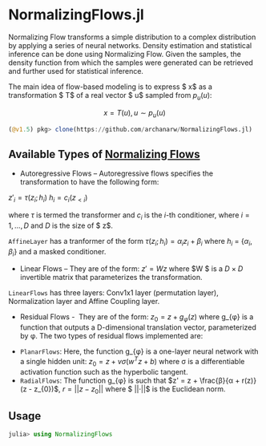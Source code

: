 # NormalizingFlows.jl

<!-- [![](https://img.shields.io/badge/docs-dev-blue.svg)]() -->

Normalizing Flow transforms a simple distribution to a complex distribution by applying a series of neural networks. Density estimation and statistical inference can be done using Normalizing Flow. Given the samples, the density function from which the samples were generated can be retrieved and further used for statistical inference.

The main idea of flow-based modeling is to express $ x$ as a transformation $ T$ of a real vector $ u$ sampled from $p_{u}(u)$:

$$x = T(u), u ∼ p_{u}(u)$$


<!-- ## Installation -->

```julia
(@v1.5) pkg> clone(https://github.com/archanarw/NormalizingFlows.jl)
```

## Available Types of [Normalizing Flows](https://arxiv.org/pdf/1912.02762.pdf)

* Autoregressive Flows –⁠ 
Autoregressive flows specifies the transformation to have the following form:

$z'_{i} = τ (z_{i}; h_{i})$ 
$h_{i} = c_{i}(z_{<i})$

where $τ$ is termed the transformer and $c_{i}$ is the $i$-th conditioner, where $i = 1, ..., D$ and $D$ is the size of $ z$.

`AffineLayer` has a tranformer of the form $τ(z_{i}; h_{i}) = α_{i}z_{i} + β_{i}$ where $h_{i}$ = {$α_{i}$, $β_{i}$} and a masked conditioner.

* Linear Flows –⁠
They are of the form: $z' = Wz$ where $W $ is a $D×D$ invertible matrix that parameterizes the transformation.

`LinearFlows` has three layers: Conv1x1 layer (permutation layer), Normalization layer and Affine Coupling layer.

* Residual Flows -
⁠ They are of the form: $z_{0} = z + g_{φ}(z)$ where g_{φ} is a function that outputs a D-dimensional translation vector, parameterized by φ.
The two types of residual flows implemented are:
- `PlanarFlows`: Here, the function g_{φ} is a one-layer neural network with a single hidden unit: $z_{0} = z + vσ(w^{T}z + b)$ where σ is a differentiable activation function such as the hyperbolic tangent.
- `RadialFlows`: The function g_{φ} is such that
$z' = z + \frac{β}{α + r(z)} (z - z_{0})$, $r = ||z - z_{0}||$ where $ ||·||$ is the Euclidean norm.

## Usage

```julia
julia> using NormalizingFlows
```

<!-- ### Construction and Evaluation -->
